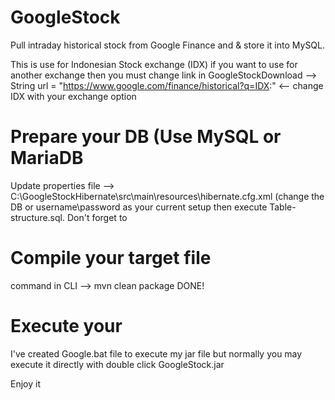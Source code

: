# GoogleStock
Pull intraday historical stock from Google Finance and & store it into MySQL.

This is use for Indonesian Stock exchange (IDX) if you want to use for another exchange then you must change link in GoogleStockDownload -->
String url = "https://www.google.com/finance/historical?q=IDX:" <-- change IDX with your exchange option

# Prepare your DB (Use MySQL or MariaDB
Update properties file --> C:\GoogleStockHibernate\src\main\resources\hibernate.cfg.xml (change the DB or username\password as your current setup then execute 
Table-structure.sql.
Don't forget to


# Compile your target file
command in CLI --> mvn clean package
DONE!

# Execute your 
I've created Google.bat file to execute my jar file but normally you may execute it directly with double click GoogleStock.jar

Enjoy it




